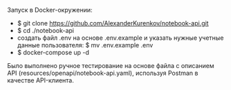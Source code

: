 Запуск в Docker-окружении:
* $ git clone https://github.com/AlexanderKurenkov/notebook-api.git
* $ cd ./notebook-api
* создать файл .env на основе .env.example и указать нужные учетные данные пользователя: $ mv .env.example .env
* $ docker-compose up -d

Было выполнено ручное тестирование на основе файла с описанием API (resources/openapi/notebook-api.yaml), используя Postman в качестве API-клиента.